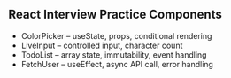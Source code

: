 ## React Interview Practice Components
- ColorPicker – useState, props, conditional rendering
- LiveInput – controlled input, character count
- TodoList – array state, immutability, event handling
- FetchUser – useEffect, async API call, error handling